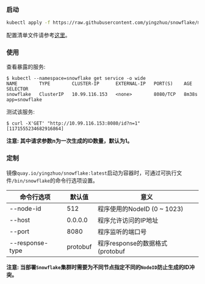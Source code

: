 ### 启动

```bash
kubectl apply -f https://raw.githubusercontent.com/yingzhuo/snowflake/master/.github/kubernetes/snowflake.yaml
```

配置清单文件请参考[这里](https://github.com/yingzhuo/snowflake/blob/master/.github/kubernetes/snowflake.yaml)。

### 使用

查看暴露的服务:

```
$ kubectl --namespace=snowflake get service -o wide
NAME        TYPE        CLUSTER-IP      EXTERNAL-IP   PORT(S)    AGE     SELECTOR
snowflake   ClusterIP   10.99.116.153   <none>        8080/TCP   8m38s   app=snowflake
```

测试该服务:

```
$ curl -X'GET' "http://10.99.116.153:8080/id?n=1"
[1171555234682916864]
```

**注意: 其中请求参数n为一次生成的ID数量，默认为1。**

### 定制

镜像`quay.io/yingzhuo/snowflake:latest`启动为容器时，可通过可执行文件`/bin/snowflake`的命令行选项设置。

命令行选项        | 默认值          | 意义
----------------|----------------|-----------------------------------------------
--node-id       | 512            | 程序使用的NodeID (0 ~ 1023)
--host          | 0.0.0.0        | 程序允许访问的IP地址
--port          | 8080           | 程序监听的端口号
--response-type | protobuf       | 程序response的数据格式 (protobuf | json)

**注意: 当部署`Snowflake`集群时需要为不同节点指定不同的`NodeID`防止生成的ID冲突。**